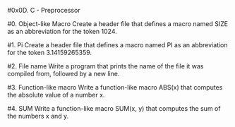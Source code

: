 #0x0D. C - Preprocessor

#0. Object-like Macro
Create a header file that defines a macro named SIZE as an abbreviation for the token 1024.

#1. Pi
Create a header file that defines a macro named PI as an abbreviation for the token 3.14159265359.

#2. File name
Write a program that prints the name of the file it was compiled from, followed by a new line.

#3. Function-like macro
Write a function-like macro ABS(x) that computes the absolute value of a number x.

#4. SUM
Write a function-like macro SUM(x, y) that computes the sum of the numbers x and y.
